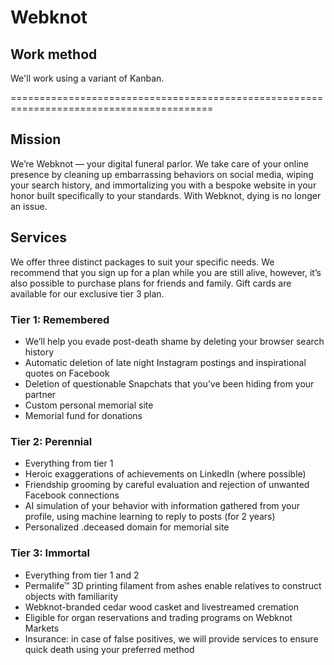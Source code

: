 # Webknot

## Work method
We'll work using a variant of Kanban.


=========================================================================================

## Mission
We’re Webknot — your digital funeral parlor. We take care of your online presence by cleaning up embarrassing behaviors on social media, wiping your search history, and immortalizing you with a bespoke website in your honor built specifically to your standards. With Webknot, dying is no longer an issue.

## Services
We offer three distinct packages to suit your specific needs. We recommend that you sign up for a plan while you are still alive, however, it’s also possible to purchase plans for friends and family. Gift cards are available for our exclusive tier 3 plan.

### Tier 1: Remembered
* We’ll help you evade post-death shame by deleting your browser search history
* Automatic deletion of late night Instagram postings and inspirational quotes on Facebook
* Deletion of questionable Snapchats that you’ve been hiding from your partner
* Custom personal memorial site
* Memorial fund for donations



### Tier 2: Perennial
* Everything from tier 1
* Heroic exaggerations of achievements on LinkedIn (where possible)
* Friendship grooming by careful evaluation and rejection of unwanted Facebook connections
* AI simulation of your behavior with information gathered from your profile, using machine learning to reply to posts (for 2 years)
* Personalized .deceased domain for memorial site


### Tier 3: Immortal
* Everything from tier 1 and 2
* Permalife™ 3D printing filament from ashes enable relatives to construct objects with familiarity
* Webknot-branded cedar wood casket and livestreamed cremation
* Eligible for organ reservations and trading programs on Webknot Markets
* Insurance: in case of false positives, we will provide services to ensure quick death using your preferred method
